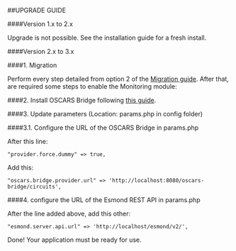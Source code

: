 ##UPGRADE GUIDE

####Version 1.x to 2.x

Upgrade is not possible. See the installation guide for a fresh install.

####Version 2.x to 3.x

####1. Migration

Perform every step detailed from option 2 of the [Migration guide](https://github.com/ufrgs-hyman/meican/blob/master/docs/guide/migration.md). After that, are required some steps to enable the Monitoring module:

####2. Install OSCARS Bridge following [this guide](https://github.com/ufrgs-hyman/oscars-bridge/blob/master/README.md).

####3. Update parameters (Location: params.php in config folder)

####3.1. Configure the URL of the OSCARS Bridge in params.php

After this line:
```
"provider.force.dummy" => true,
```
Add this:
```
"oscars.bridge.provider.url" => 'http://localhost:8080/oscars-bridge/circuits',
```

####4. configure the URL of the Esmond REST API in params.php

After the line added above, add this other:
```
"esmond.server.api.url" => 'http://localhost/esmond/v2/',
```

Done! Your application must be ready for use.
